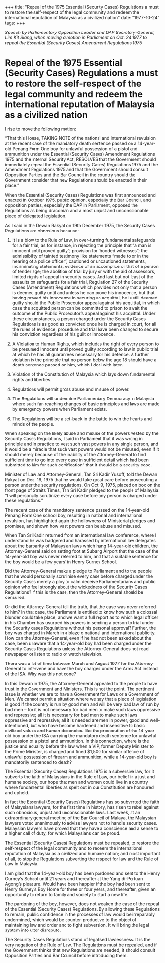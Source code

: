 +++ 
title: "Repeal of the 1975 Essential (Security Cases) Regulations a must to restore the self-respect of the legal community and redeem the international reputation of Malaysia as a civilized nation"
date: "1977-10-24"
tags:
+++

_Speech by Parliamentary Opposition Leader and DAP Secretary-General, Lim Kit Siang, when moving a motion in Parliament on Oct. 24 1977 to repeal the Essential (Security Cases) Amendment Regulations 1975_

# Repeal of the 1975 Essential (Security Cases) Regulations a must to restore the self-respect of the legal community and redeem the international reputation of Malaysia as a civilized nation

I rise to move the following motion:</u>

“That this House, TAKING NOTE of the national and international revulsion at the recent case of the mandatory death sentence passed on a 14-year-old Penang Form One boy for unlawful possession of a pistol and ammunition under the Essential (Security Cases) Amendment Regulations 1975 and the Internal Security Act, RESOLVES that the Government should immediately repeal the Essential (Security Cases) Regulations 1975 and the Amendment Regulations 1975 and that the Government should consult Opposition Parties and the Bar Council in the country should the Government consider that new Regulations should be enacted in their place.”

When the Essential (Security Cases) Regulations was first announced and enacted in October 1975, public opinion, especially the Bar Council, and opposition parties, especially the DAP in Parliament, opposed the Regulations as being draconian and a most unjust and unconscionable piece of delegated legislation.

As I said in the Dewan Rakyat on 19th December 1975, the Security Cases Regulations are obnoxious because:

1. It is a blow to the Rule of Law, in over-turning fundamental safeguards for a fair trial, as for instance, in rejecting the principle that “a man is innocent until proved guilty”; provision for ‘hooded witnesses”; the admissibility of tainted testimony like statements “made to or in the hearing of a police officer”, cautioned or uncautioned statements, incriminating statements, evidence of an accomplice or that of a person of tender age; the abolition of trial by jury or with the aid of assessors, limited rights of appeal in security cases. And last but not least of the assaults on safeguards for a fair trial, Regulation 27 of the Security Cases (Amendment) Regulations which provides not only that a person is deemed guilty until and unless he can prove his innocence, but that having proved his innocence in securing an acquittal, he is still deemed guilty should the Public Prosecutor appeal against his acquittal, in which case the acquitted person can be committed to prison to await the outcome of the Public Prosecutor’s appeal against his acquittal. Under these circumstances, a person charged under the Security Cases Regulations is as good as convicted once he is charged in court, for all the rules of evidence, procedure and trial have been changed to secure his conviction regardless of his guilt or innocence.

2. A Violation to Human Rights, which includes the right of every person to be presumed innocent until proved guilty according to law in public trial at which he has all guarantees necessary for his defence. A further violation is the principle that no person below the age 18 should have a death sentence passed on him, which I deal with later. 

3. Violation of the Constitution of Malaysia which lays down fundamental rights and liberties.

4. Regulations will permit gross abuse and misuse of power.

5. The Regulations will undermine Parliamentary Democracy in Malaysia where such far-reaching changes of basic principles and laws are made by emergency powers when Parliament exists.

6. The Regulations will be a set-back in the battle to win the hearts and minds of the people.

When speaking on the likely abuse and misuse of the powers vested by the Security Cases Regulations, I said in Parliament that it was wrong in principle and in practice to vest such vast powers in any single person, and it would be a miracle that such vast powers would not be misused, even if it should merely because of the inability of the Attorney-General to find sufficient time to go into every case in sufficient detail which had been submitted to him for such certification” that it should be a security case.

Minister of Law and Attorney-General, Tan Sri Kadir Yusoff, told the Dewan Rakyat on Dec. 19, 1975 that he would take great care before prosecuting a person under the security regulations. On Oct. 9, 1975, placed on box on the front page of Straits Times, Tan Sri Kadir pledged to the people of Malaysia: “I will personally scrutinize every case before any person is charged under these regulations.”

The recent case of the mandatory sentence passed on the 14-year-old Penang Form One school boy, resulting in national and international revulsion, has highlighted again the hollowness of Ministerial pledges and promises, and shown how vast powers can be abuse and misused.

When Tan Sri Kadir returned from an international law conference, where I understand he was badgered and harassed by international law delegates about the barbarity of Malaysian laws which hang 14-year-old children, the Attorney-General said on setting foot at Subang Airport that the case of the 14-year-old boy was never referred to him, and that a suitable sentence for the boy would be a few years’ in Henry Gurney School.

Did the Attorney-General make a pledge to Parliament and to the people that he would personally scrutinise every case before charged under the Security Cases merely a ploy to calm deceive Parliamentarians and public opinion who feel strongly about the wickedness of the Security Cases Regulations? If this is the case, then the Attorney-General should be censured.

Or did the Attorney-General tell the truth, that the case was never referred to him? In that case, the Parliament is entitled to know how such a colossal blunder could take place, and we want a full report as to which legal officer in his Chamber has usurped his powers in sending a person to trial under the Security cases Regulations without his personal approval? Further, the boy was charged in March in a blaze o national and international publicity. How can the Attorney-General, even if he had not been asked about the case, been unaware that a 14-year-old boy had been charged under the Security Cases Regulations unless the Attorney-General does not read newspaper or listen to radio or watch television.

There was a lot of time between March and August 1977 for the Attorney-General to intervene and have the boy charged under the Arms Act instead of the ISA. Why was this not done?

In this Dewan in 1975, the Attorney-General appealed to the people to have trust in the Government and Ministers. This is not the point. The pertinent issue is whether we are to have a Government for Laws or a Government of Men. We cannot permit a situation where we say that a piece of legislation is good if the country is run by good men and will be very bad law of run by bad men – for it is not necessary for bad men to make such laws oppressive and repressive; all it is necessary for bad men to make such laws oppressive and repressive; all it is needed are men in power, good and well-intentioned, but who have become hardened and insensitive to basic civilized values and human decencies. like the prosecution of the 14-year-old boy under the ISA carrying the mandatory death sentence for unlawful possession of a pistol and ammunition. In this connection, where is the justice and equality before the law when a VIP, former Deputy Minister to the Prime Minister, is charged and fined $1,500 for similar offence of unlawful possession of firearm and ammunition, while a 14-year-old boy is mandatorily sentenced to death?

The Essential (Security Cases) Regulations 1975 is a subversive law, for it subverts the faith of Malaysians in the Rule of Law, our belief in a just and humane society, our hope that men and women could live in a country where fundamental liberties as spelt out in our Constitution are honoured and upheld.

In fact the Essential (Security Cases) Regulations has so subverted the faith of Malaysians lawyers, for the first time in history, has risen to rebel against such obnoxious, unjust and unconscionable laws. Last week, at an extraordinary general meeting of the Bar Council of Malaya, the Malaysian lawyers voted unanimously to advise lawyers not to handle security cases. Malaysian lawyers have proved that they have a conscience and a sense to a higher call of duty, for which Malaysians can be proud.

The Essential (Security Cases) Regulations must be repealed, to restore the self-respect of the legal community and to redeem the international reputation of Malaysia as a civilized and humane nation; and most important of all, to stop the Regulations subverting the respect for law and the Rule of Law in Malaysia.

I am glad that the 14-year-old boy has been pardoned and sent to the Henry Gurney’s School until 21 years and thereafter at the Yang di-Pertuan Agong’s pleasure. Would have been happier if the boy had been sent to Henry Gurney’s Boy Home for three or four years, and thereafter, given an opportunity to return to family and society to start a new life.

The pardoning of the boy, however, does not weaken the case of the repeal of the Essential (Security Cases) Regulations. By allowing these Regulations to remain, public confidence in the processes of law would be irreparably undermined, which would be counter-productive to the object of maintaining law and order and to fight subversion. It will bring the legal system into utter disrepute.

The Security Cases Regulations stand of legalised lawlessness. It is the very negation of the Rule of Law. The Regulations must be repealed, and if the Government thinks that new Regulations are needed, it should consult Opposition Parties and Bar Council before introducing them.
 
